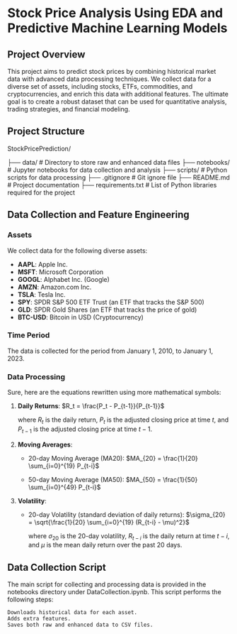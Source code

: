 # Stock Price Analysis Using EDA and Predictive Machine Learning Models

## Project Overview

This project aims to predict stock prices by combining historical market data with advanced data processing techniques. We collect data for a diverse set of assets, including stocks, ETFs, commodities, and cryptocurrencies, and enrich this data with additional features. The ultimate goal is to create a robust dataset that can be used for quantitative analysis, trading strategies, and financial modeling.

## Project Structure
StockPricePrediction/

├── data/ # Directory to store raw and enhanced data files
├── notebooks/ # Jupyter notebooks for data collection and analysis
├── scripts/ # Python scripts for data processing
├── .gitignore # Git ignore file
├── README.md # Project documentation
├── requirements.txt # List of Python libraries required for the project


## Data Collection and Feature Engineering

### Assets

We collect data for the following diverse assets:

- **AAPL**: Apple Inc.
- **MSFT**: Microsoft Corporation
- **GOOGL**: Alphabet Inc. (Google)
- **AMZN**: Amazon.com Inc.
- **TSLA**: Tesla Inc.
- **SPY**: SPDR S&P 500 ETF Trust (an ETF that tracks the S&P 500)
- **GLD**: SPDR Gold Shares (an ETF that tracks the price of gold)
- **BTC-USD**: Bitcoin in USD (Cryptocurrency)

### Time Period

The data is collected for the period from January 1, 2010, to January 1, 2023.

### Data Processing

Sure, here are the equations rewritten using more mathematical symbols:

1. **Daily Returns**:
   $R_t = \frac{P_t - P_{t-1}}{P_{t-1}}$

   where $R_t$ is the daily return, $P_t$ is the adjusted closing price at time $t$, and $P_{t-1}$ is the adjusted closing price at time $t-1$.

2. **Moving Averages**:
   - 20-day Moving Average (MA20):
     $MA_{20} = \frac{1}{20} \sum_{i=0}^{19} P_{t-i}$

   - 50-day Moving Average (MA50):
     $MA_{50} = \frac{1}{50} \sum_{i=0}^{49} P_{t-i}$

3. **Volatility**:
   - 20-day Volatility (standard deviation of daily returns):
     $\sigma_{20} = \sqrt{\frac{1}{20} \sum_{i=0}^{19} (R_{t-i} - \mu)^2}$

     where $\sigma_{20}$ is the 20-day volatility, $R_{t-i}$ is the daily return at time $t-i$, and $\mu$ is the mean daily return over the past 20 days.


## Data Collection Script

The main script for collecting and processing data is provided in the notebooks directory under DataCollection.ipynb. This script performs the following steps:

    Downloads historical data for each asset.
    Adds extra features.
    Saves both raw and enhanced data to CSV files.
